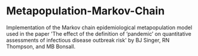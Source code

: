 # Metapopulation-Markov-Chain

Implementation of the Markov chain epidemiological metapopulation model used in the paper 'The effect of the definition of ‘pandemic’ on quantitative assessments of infectious disease outbreak risk' by BJ Singer, RN Thompson, and MB Bonsall.
